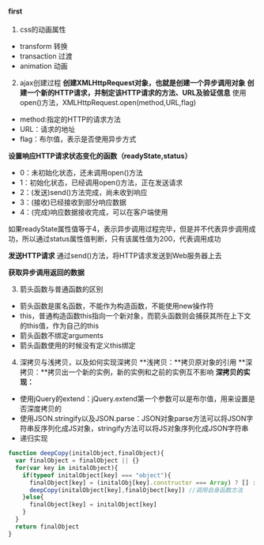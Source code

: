 #### first

1. css的动画属性
+ transform 转换
+ transaction 过渡
+ animation 动画

2. ajax创建过程
**创建XMLHttpRequest对象，也就是创建一个异步调用对象**
**创建一个新的HTTP请求，并制定该HTTP请求的方法、URL及验证信息**
使用open()方法，XMLHttpRequest.open(method,URL,flag)
+ method:指定的HTTP的请求方法
+ URL：请求的地址
+ flag：布尔值，表示是否使用异步方式

**设置响应HTTP请求状态变化的函数（readyState,status）**
+ 0：未初始化状态，还未调用open()方法
+ 1：初始化状态，已经调用open()方法，正在发送请求
+ 2：(发送)send()方法完成，尚未收到响应
+ 3：(接收)已经接收到部分响应数据
+ 4：(完成)响应数据接收完成，可以在客户端使用

如果readyState属性值等于4，表示异步调用过程完毕，但是并不代表异步调用成功，所以通过status属性值判断，只有该属性值为200，代表调用成功

**发送HTTP请求**
通过send()方法，将HTTP请求发送到Web服务器上去

**获取异步调用返回的数据**

3. 箭头函数与普通函数的区别
+ 箭头函数是匿名函数，不能作为构造函数，不能使用new操作符
+ this，普通构造函数this指向一个新对象，而箭头函数则会捕获其所在上下文的this值，作为自己的this
+ 箭头函数不绑定arguments
+ 箭头函数使用的时候没有定义this绑定

4. 深拷贝与浅拷贝，以及如何实现深拷贝
**浅拷贝：**拷贝原对象的引用
**深拷贝：**拷贝出一个新的实例，新的实例和之前的实例互不影响
**深拷贝的实现：**
+ 使用jQuery的extend：jQuery.extend第一个参数可以是布尔值，用来设置是否深度拷贝的
+ 使用JSON.stringify以及JSON.parse：JSON对象parse方法可以将JSON字符串反序列化成JS对象，stringify方法可以将JS对象序列化成JSON字符串
+ 递归实现

```js
function deepCopy(initalObject,finalObject){
  var finalObject = finalObject || {}
  for(var key in initalObject){
    if(typeof initalObject[key] === "object"){
      finalObject[key] = (initalObj[key].constructor === Array) ? [] : {}  // 区分是数组还是对象
      deepCopy(initalObject[key],finalOjbect[key]) //调用自身函数方法
    }else{
      finalObject[key] = initalObject[key]
    }
  }
  return finalObject
}

```